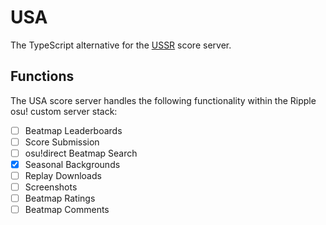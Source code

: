 # USA
The TypeScript alternative for the [USSR](https://github.com/RealistikOsu/USSR) score server.

## Functions
The USA score server handles the following functionality within the Ripple osu! custom server stack:
- [ ] Beatmap Leaderboards
- [ ] Score Submission
- [ ] osu!direct Beatmap Search
- [x] Seasonal Backgrounds
- [ ] Replay Downloads
- [ ] Screenshots
- [ ] Beatmap Ratings
- [ ] Beatmap Comments
